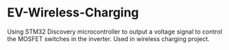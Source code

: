 # EV-Wireless-Charging
Using STM32 Discovery microcontroller to output a voltage signal to control the MOSFET switches in the inverter. Used in wireless charging project.
